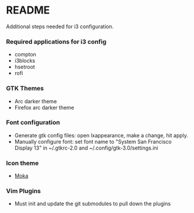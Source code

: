 # README #

Additional steps needed for i3 configuration.

### Required applications for i3 config ###

* compton
* i3blocks
* hsetroot
* rofi

### GTK Themes ###

* Arc darker theme
* Firefox arc darker theme

### Font configuration ###

* Generate gtk config files: open lxappearance, make a change, hit apply.
* Manually configure font: set font name to "System San Francisco Display 13" in ~/.gtkrc-2.0 and ~/.config/gtk-3.0/settings.ini

### Icon theme ###

* [Moka](http://samuelhewitt.com/moka/download/moka-icon-theme)

### Vim Plugins ###

* Must init and update the git submodules to pull down the plugins

